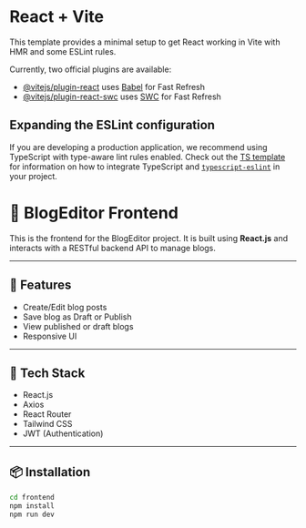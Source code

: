 # React + Vite

This template provides a minimal setup to get React working in Vite with HMR and some ESLint rules.

Currently, two official plugins are available:

- [@vitejs/plugin-react](https://github.com/vitejs/vite-plugin-react/blob/main/packages/plugin-react) uses [Babel](https://babeljs.io/) for Fast Refresh
- [@vitejs/plugin-react-swc](https://github.com/vitejs/vite-plugin-react/blob/main/packages/plugin-react-swc) uses [SWC](https://swc.rs/) for Fast Refresh

## Expanding the ESLint configuration

If you are developing a production application, we recommend using TypeScript with type-aware lint rules enabled. Check out the [TS template](https://github.com/vitejs/vite/tree/main/packages/create-vite/template-react-ts) for information on how to integrate TypeScript and [`typescript-eslint`](https://typescript-eslint.io) in your project.
# 🎨 BlogEditor Frontend

This is the frontend for the BlogEditor project. It is built using **React.js** and interacts with a RESTful backend API to manage blogs.

---

## 🚀 Features

- Create/Edit blog posts
- Save blog as Draft or Publish
- View published or draft blogs
- Responsive UI

---

## 🧰 Tech Stack

- React.js
- Axios
- React Router  
- Tailwind CSS
- JWT (Authentication)

---

## 📦 Installation

```bash
cd frontend
npm install
npm run dev
